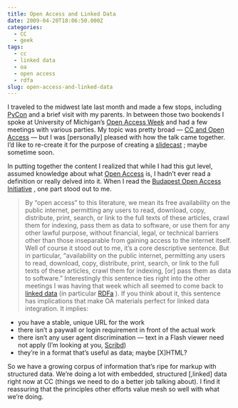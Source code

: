 ```yaml
---
title: Open Access and Linked Data
date: 2009-04-20T18:06:50.000Z
categories:
  - CC
  - geek
tags:
  - cc
  - linked data
  - oa
  - open access
  - rdfa
slug: open-access-and-linked-data
---
```

I traveled to the midwest late last month and made a few stops, including [PyCon][1]  and a brief visit with my parents. In between those two bookends I spoke at University of Michigan’s [Open Access Week][2]  and had a few meetings with various parties. My topic was pretty broad — [CC and Open Access][3]  — but I was [personally] pleased with how the talk came together. I’d like to re-create it for the purpose of creating a [slidecast][4] ; maybe sometime soon.

In putting together the content I realized that while I had this gut level, assumed knowledge about what [Open Access][5]  is, I hadn’t ever read a definition or really delved into it. When I read the [Budapest Open Access Initiative][6] , one part stood out to me.

> By “open access” to this literature, we mean its free availability on the public internet, permitting any users to read, download, copy, distribute, print, search, or link to the full texts of these articles, crawl them for indexing, pass them as data to software, or use them for any other lawful purpose, without financial, legal, or technical barriers other than those inseparable from gaining access to the internet itself.
Well of course it stood out to me, it’s a core descriptive sentence. But in particular, “availability on the public internet, permitting any users to read, download, copy, distribute, print, search, or link to the full texts of these articles, crawl them for indexing, [or] pass them as data to software.” Interestingly this sentence ties right into the other meetings I was having that week which all seemed to come back to [linked data][7]  (in particular [RDFa][8] ). If you think about it, this sentence has implications that make OA materials perfect for linked data integration. It implies:

<ul class="simple">
  <li>
    you have a stable, unique URL for the work
  </li>
  <li>
    there isn’t a paywall or login requirement in front of the actual work
  </li>
  <li>
    there isn’t any user agent discrimination — text in a Flash viewer need not apply (I’m looking at you, <a class="reference external" href="http://www.scribd.com/">Scribd</a>)
  </li>
  <li>
    they’re in a format that’s useful as data; maybe [X]HTML?
  </li>
</ul>

So we have a growing corpus of information that’s ripe for markup with structured data. We’re doing a lot with embedded, structured [,linked] data right now at CC (things we need to do a better job talking about). I find it reassuring that the principles other efforts value mesh so well with what we’re doing.



 [1]: http://us.pycon.org/2009/about/
 [2]: http://www.copyright.umich.edu/openaccessweek2009.html
 [3]: /talks/2009/cc-and-open-access/
 [4]: http://yergler.net/blog/2009/02/18/slides-for-all-audiences/
 [5]: http://en.wikipedia.org/wiki/Open_access_(publishing)
 [6]: http://www.soros.org/openaccess/read.shtml
 [7]: http://en.wikipedia.org/wiki/Linked_Data
 [8]: http://en.wikipedia.org/wiki/RDFa

